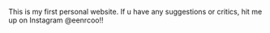This is my first personal website. If u have any suggestions or critics, hit me up on Instagram @eenrcoo!!
